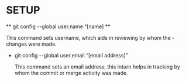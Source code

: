 # SETUP 
** git config --global user.name “[name] **

   This command sets username, which aids in reviewing by whom the - changes were made. 

- git config --global user.email “[email address]”

   This command sets an email address, this inturn helps in tracking by whom the commit or merge activity was made.

